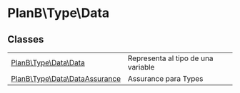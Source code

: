 
                                                                                                                                            
    
# PlanB\Type\Data



## Classes
| | |
| --- | --- |
| [PlanB\Type\Data\Data](../../PlanB/Type/Data/Data.md) | Representa al tipo de una variable |
| [PlanB\Type\Data\DataAssurance](../../PlanB/Type/Data/DataAssurance.md) | Assurance para Types |






                                                                                                                                                                                                                                                                                                                                                                                                            
    
                                                                                                                                                                                                                                                                             
                